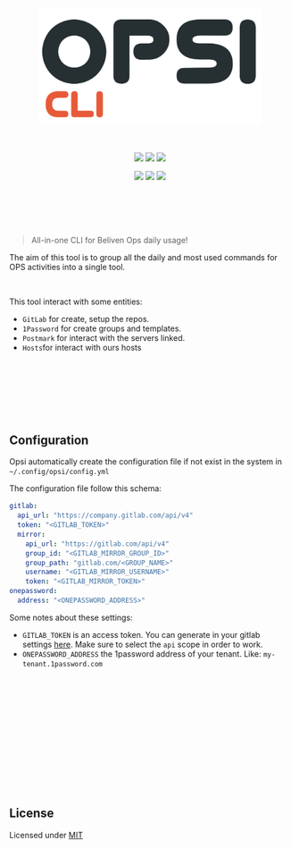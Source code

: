 <br>
<p align="center"><img width="400" src="./assets/logo.svg" /></p>
<br>
<p align="center">
<img src="https://img.shields.io/github/go-mod/go-version/beliven-it/opsi?color=e75a39&style=for-the-badge" />
<img src="https://img.shields.io/github/v/release/beliven-it/opsi?color=e75a39&style=for-the-badge" />
<img src="https://img.shields.io/github/license/beliven-it/opsi?color=e75a39&style=for-the-badge" />
</p>
<p align="center">
<img src="https://img.shields.io/github/issues-pr/beliven-it/opsi?color=e75a39&style=for-the-badge" />
<img src="https://img.shields.io/github/issues/beliven-it/opsi?color=e75a39&style=for-the-badge" />
<img src="https://img.shields.io/github/contributors/beliven-it/opsi?color=e75a39&style=for-the-badge" />
</p>

<br><br>
<br><br>

> All-in-one CLI for Beliven Ops daily usage!

The aim of this tool is to group all the daily and most used commands for OPS activities into a single tool.

<br>


This tool interact with some entities:

- `GitLab` for create, setup the repos.
- `1Password` for create groups and templates.
- `Postmark` for interact with the servers linked.
- `Hosts`for interact with ours hosts

<br><br><br><br><br><br>

## Configuration

Opsi automatically create the configuration file if not exist
in the system in `~/.config/opsi/config.yml`


The configuration file follow this schema:

```yml
gitlab:
  api_url: "https://company.gitlab.com/api/v4"
  token: "<GITLAB_TOKEN>"
  mirror:
    api_url: "https://gitlab.com/api/v4"
    group_id: "<GITLAB_MIRROR_GROUP_ID>"
    group_path: "gitlab.com/<GROUP_NAME>"  
    username: "<GITLAB_MIRROR_USERNAME>"
    token: "<GITLAB_MIRROR_TOKEN>"
onepassword:
  address: "<ONEPASSWORD_ADDRESS>"
```

Some notes about these settings:

- `GITLAB_TOKEN` is an access token. You can generate in your gitlab settings [here](https://gitlab.com/-/profile/personal_access_tokens). Make sure to select the `api` scope in order to work.
- `ONEPASSWORD_ADDRESS` the 1password address of your tenant. Like: `my-tenant.1password.com`

<br><br><br><br><br><br>
<br><br><br><br><br><br>

## License

Licensed under [MIT](./LICENSE)




